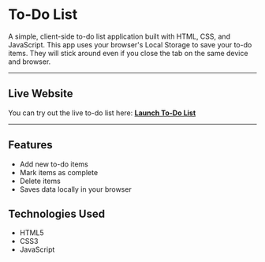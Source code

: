 # To-Do List

A simple, client-side to-do list application built with HTML, CSS, and JavaScript.
This app uses your browser's Local Storage to save your to-do items.
They will stick around even if you close the tab on the same device and browser.

---

## Live Website

You can try out the live to-do list here:
[**Launch To-Do List**](https://shatteredistaken.github.io/To-do-list/)

---

## Features

* Add new to-do items
* Mark items as complete
* Delete items
* Saves data locally in your browser

## Technologies Used

* HTML5
* CSS3
* JavaScript
